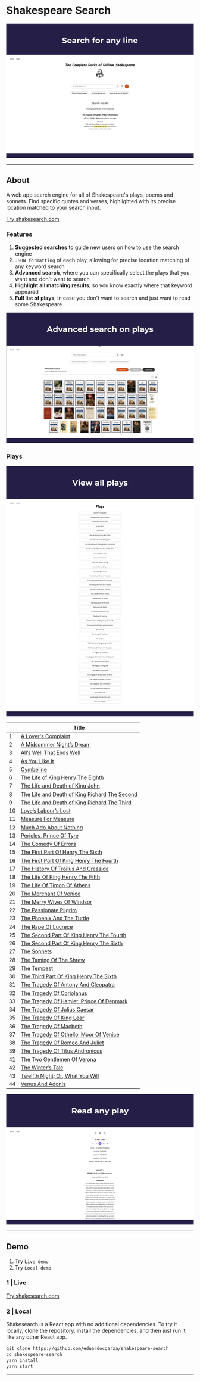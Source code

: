 # Shakespeare Search

![Search line](screenshots/search-line.png)

___

## About

A web app search engine for all of Shakespeare's plays, poems and sonnets. Find specific quotes and verses, highlighted with its precise location matched to your search input.

[Try shakesearch.com](https://shakesearch.com)


### Features 

1. **Suggested searches** to guide new users on how to use the search engine
2. `JSON formatting` of each play, allowing for precise location matching of any keyword search
3. **Advanced search**, where you can specifically select the plays that you want and don't want to search
4. **Highlight all matching results**, so you know exactly where that keyword appeared 
5. **Full list of plays**, in case you don't want to search and just want to read some Shakespeare

![Advanced search](screenshots/advanced-search.png)

### Plays

![View plays](screenshots/view-all-plays.png)

| | Title |  
| - | - |
| 1 | [A Lover's Complaint](https://shakesearch.com/play/1000) |
| 2 | [A Midsummer Night’s Dream ](https://shakesearch.com/play/1001) | 
| 3 | [All’s Well That Ends Well ](https://shakesearch.com/play/1002) | 
| 4 | [As You Like It ](https://shakesearch.com/play/1003) | 
| 5 | [Cymbeline ](https://shakesearch.com/play/1004) | 
| 6 | [The Life of King Henry The Eighth ](https://shakesearch.com/play/1005) | 
| 7 | [The Life and Death of King John ](https://shakesearch.com/play/1006) | 
| 8 | [The Life and Death of King Richard The Second ](https://shakesearch.com/play/1007) | 
| 9 | [The Life and Death of King Richard The Third ](https://shakesearch.com/play/1008) | 
| 10 | [Love’s Labour’s Lost ](https://shakesearch.com/play/1009) | 
| 11 | [Measure For Measure ](https://shakesearch.com/play/10010) | 
| 12 | [Much Ado About Nothing ](https://shakesearch.com/play/10011) | 
| 13 | [Pericles, Prince Of Tyre ](https://shakesearch.com/play/10012) | 
| 14 | [The Comedy Of Errors ](https://shakesearch.com/play/10013) | 
| 15 | [The First Part Of Henry The Sixth ](https://shakesearch.com/play/10014) | 
| 16 | [The First Part Of King Henry The Fourth ](https://shakesearch.com/play/10015) | 
| 17 | [The History Of Troilus And Cressida ](https://shakesearch.com/play/10016) | 
| 18 | [The Life Of King Henry The Fifth ](https://shakesearch.com/play/10017) | 
| 19 | [The Life Of Timon Of Athens ](https://shakesearch.com/play/10018) | 
| 20 | [The Merchant Of Venice ](https://shakesearch.com/play/10019) | 
| 21 | [The Merry Wives Of Windsor ](https://shakesearch.com/play/10020) | 
| 22 | [The Passionate Pilgrim ](https://shakesearch.com/play/10021) |
| 23 | [The Phoenix And The Turtle ](https://shakesearch.com/play/10022) |
| 24 | [The Rape Of Lucrece ](https://shakesearch.com/play/10023) |
| 25 | [The Second Part Of King Henry The Fourth ](https://shakesearch.com/play/10024) | 
| 26 | [The Second Part Of King Henry The Sixth ](https://shakesearch.com/play/10025) | 
| 27 | [The Sonnets ](https://shakesearch.com/play/10026) |
| 28 | [The Taming Of The Shrew ](https://shakesearch.com/play/10027) | 
| 29 | [The Tempest ](https://shakesearch.com/play/10028) | 
| 30 | [The Third Part Of King Henry The Sixth ](https://shakesearch.com/play/10029) | 
| 31 | [The Tragedy Of Antony And Cleopatra ](https://shakesearch.com/play/10030) | 
| 32 | [The Tragedy Of Coriolanus ](https://shakesearch.com/play/10031) | 
| 33 | [The Tragedy Of Hamlet, Prince Of Denmark ](https://shakesearch.com/play/10032) | 
| 34 | [The Tragedy Of Julius Caesar ](https://shakesearch.com/play/10033) | 
| 35 | [The Tragedy Of King Lear ](https://shakesearch.com/play/10034) | 
| 36 | [The Tragedy Of Macbeth ](https://shakesearch.com/play/10035) | 
| 37 | [The Tragedy Of Othello, Moor Of Venice ](https://shakesearch.com/play/10036) | 
| 38 | [The Tragedy Of Romeo And Juliet ](https://shakesearch.com/play/10037) | 
| 39 | [The Tragedy Of Titus Andronicus ](https://shakesearch.com/play/10038) | 
| 41 | [The Two Gentlemen Of Verona ](https://shakesearch.com/play/10039) | 
| 42 | [The Winter’s Tale ](https://shakesearch.com/play/10041) | 
| 43 | [Twelfth Night; Or, What You Will ](https://shakesearch.com/play/10042) | 
| 44 | [Venus And Adonis ](https://shakesearch.com/play/10043) |

![Read play](screenshots/read-play.png)

___

## Demo

1. Try `Live demo`
2. Try `Local demo`

### 1 | Live

[Try shakesearch.com](https://shakesearch.com)

### 2 | Local

Shakesearch is a React app with no additional dependencies. To try it locally, clone the repository, install the dependencies, and then just run it like any other React app.

```
git clone https://github.com/eduardocgarza/shakespeare-search
cd shakespeare-search
yarn install
yarn start
```

___
